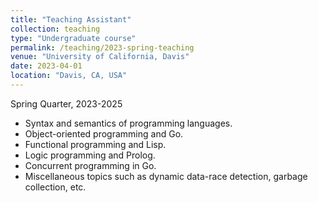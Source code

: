 ```yaml
---
title: "Teaching Assistant"
collection: teaching
type: "Undergraduate course"
permalink: /teaching/2023-spring-teaching
venue: "University of California, Davis"
date: 2023-04-01
location: "Davis, CA, USA"
---
```

Spring Quarter, 2023-2025

* Syntax and semantics of programming languages.
* Object-oriented programming and Go.
* Functional programming and Lisp.
* Logic programming and Prolog.
* Concurrent programming in Go.
* Miscellaneous topics such as dynamic data-race detection, garbage collection, etc.